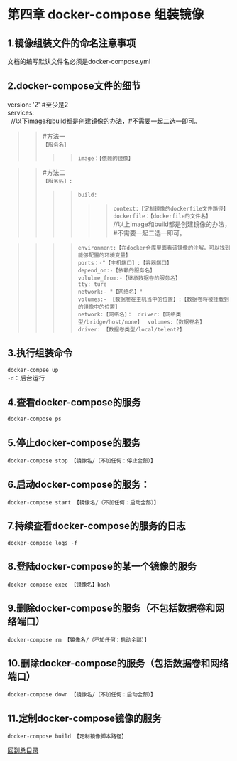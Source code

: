 第四章 docker-compose 组装镜像  
=======    
1.镜像组装文件的命名注意事项  
----------    
文档的编写默认文件名必须是docker-compose.yml  

2.docker-compose文件的细节  
----------     
version: '2' #至少是2  
services:  
  
  //以下image和build都是创建镜像的办法，#不需要一起二选一即可。  
>>#方法一  
>>`【服务名】`  
>>>>`image：【依赖的镜像】`  

>>#方法二  
>>`【服务名】:`
>>>>`build:`  
>>>>>>`context:【定制镜像的dockerfile文件路径】`  
>>>>>>`dockerfile：【dockerfile的文件名】`  
  //以上image和build都是创建镜像的办法，#不需要一起二选一即可。  
  
>>>>`environment:【在docker仓库里面看该镜像的注解，可以找到能够配置的环境变量】`  
>>>>`ports：-"【主机端口】:【容器端口】`  
>>>>`depend_on:-【依赖的服务名】`  
>>>>`volulme_from:-【继承数据卷的服务名】`  
>>>>`tty: ture`  
>>>>`network:- "【网络名】"`  
>>>>`volumes:- 【数据卷在主机当中的位置】:【数据卷将被挂载到的镜像中的位置】`  
>>>>`network:【网络名】：`  
>>>>`driver:【网络类型/bridge/host/none】`  
>>>>`volumes:【数据卷名】`  
>>>>`driver: 【数据卷类型/local/telent?】`  

3.执行组装命令
-------------    
`docker-compse up`  
`-d`：后台运行  

4.查看docker-compose的服务   
-------    
`docker-compose ps`  

5.停止docker-compose的服务   
-------    
`docker-compose stop 【镜像名/（不加任何：停止全部）】`  

6.启动docker-compose的服务：   
-------    
`docker-compose start 【镜像名/（不加任何：启动全部）】`  

7.持续查看docker-compose的服务的日志   
-------    
`docker-compose logs -f`  

8.登陆docker-compose的某一个镜像的服务   
-------    
`docker-compose exec 【镜像名】bash`  

9.删除docker-compose的服务（不包括数据卷和网络端口）   
-------    
`docker-compose rm 【镜像名/（不加任何：启动全部）】`  

10.删除docker-compose的服务（包括数据卷和网络端口）   
-------    
`docker-compose down 【镜像名/（不加任何：启动全部）】`  

11.定制docker-compose镜像的服务   
-------    
`docker-compose build 【定制镜像脚本路径】`  

[回到总目录](https://github.com/jinzi9800/docker-tips/blob/master/README.md "回到项目readme.md")
